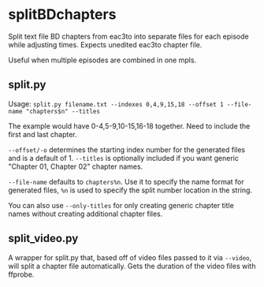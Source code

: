 # splitBDchapters

Split text file BD chapters from eac3to into separate files for each episode while adjusting times. Expects unedited eac3to chapter file.

Useful when multiple episodes are combined in one mpls.

## split.py

Usage:
`split.py filename.txt --indexes 0,4,9,15,18 --offset 1 --file-name "chapters$n" --titles`

The example would have 0-4,5-9,10-15,16-18 together. Need to include the first and last chapter.

`--offset/-o` determines the starting index number for the generated files and is a default of 1. `--titles` is optionally included if you want generic "Chapter 01, Chapter 02" chapter names.

`--file-name` defaults to `chapters%n`. Use it to specify the name format for generated files, `%n` is used to specify the split number location in the string.

You can also use `--only-titles` for only creating generic chapter title names without creating additional chapter files.

## split_video.py

A wrapper for split.py that, based off of video files passed to it via `--video`, will split a chapter file automatically. Gets the duration of the video files with ffprobe.
